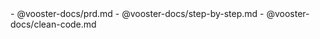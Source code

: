<vooster-docs>
- @vooster-docs/prd.md
- @vooster-docs/step-by-step.md
- @vooster-docs/clean-code.md
</vooster-docs>